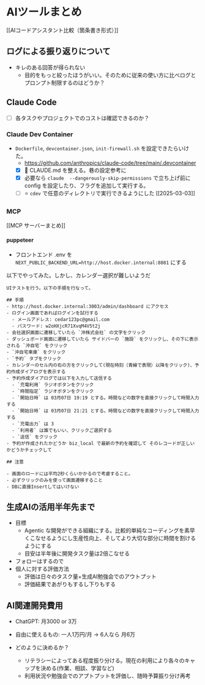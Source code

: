 # AIツールまとめ

[[AIコードアシスタント比較（箇条書き形式）]]

## ログによる振り返りについて

- キレのある回答が得られない
  - 目的をもっと絞ったほうがいい。そのために従来の使い方に比べログとプロンプト制限するのはどうか？

## Claude Code

- [ ] 各タスクやプロジェクトでのコストは確認できるのか？

### Claude Dev Container

- `Dockerfile`, `devcontainer.json`, `init-firewall.sh` を設定できたらいけた。
  - https://github.com/anthropics/claude-code/tree/main/.devcontainer
  - [x] 🔶 CLAUDE.md を整える。巷の設定参考に
  - [x] 必要なら `claude  --dangerously-skip-permissions` で立ち上げ前に config を設定したり、フラグを追加して実行する。
  - [ ] ⭐️ `cdev` で任意のディレクトリで実行できるようにした [[2025-03-03]]

### MCP

[[MCP サーバーまとめ]]

#### puppeteer

- フロントエンド .env を `NEXT_PUBLIC_BACKEND_URL=http://host.docker.internal:8081` にする

以下でやってみた。しかし、カレンダー選択が難しいようだ

```
UIテストを行う。以下の手順を行なって。

## 手順
- http://host.docker.internal:3003/admin/dashboard にアクセス
- ログイン画面であればログインを試行する
  - メールアドレス: cedar123pc@gmail.com
  - パスワード: w2oHXjcR71XvqM4V5t2j
- 会社選択画面に遷移していたら `沖株式会社` の文字をクリック
- ダッシュボード画面に遷移していたら サイドバーの `施設` をクリックし、その下に表示される `沖自宅` をクリック
- `沖自宅車庫` をクリック
- `予約` タブをクリック
- カレンダーのセル内の右の方をクリックして(現在時刻（青線で表現）以降をクリック)、予約作成ダイアログを表示する
- 予約作成ダイアログでは以下を入力して送信する
  - `充電利用` ラジオボタンをクリック
  - `時間指定` ラジオボタンをクリック
  - `開始日時` は 03月07日 19:19 とする。時間などの数字を直接クリックして時間入力する
  - `開始日時` は 03月07日 21:21 とする。時間などの数字を直接クリックして時間入力する
  - `充電出力` は 3
  - `利用者` は誰でもいい、クリックご選択する
  - `送信` をクリック
- 予約が作成されたかどうか biz_local で最新の予約を確認して そのレコードが正しいかどうかチェックして

## 注意

- 画面のロードには平均2秒くらいかかるので考慮すること。
- 必ずクリックのみを使って画面遷移すること
- DBに直接Insertしてはいけない

```

## 生成AIの活用半年先まで

- 目標
  - Agentic な開発ができる組織にする。比較的単純なコーディングを素早くこなせるようにし生産性向上、そしてより大切な部分に時間を割けるようにする
  - 目安は半年後に開発タスク量は2倍こなせる
- フォローはするので
- 個人に対する評価方法
  - 評価は日々のタスク量+生成AI勉強会でのアウトプット
  - 評価結果であがりもするし下りもする

## AI関連開発費用

- ChatGPT: 月3000 or 3万
- 自由に使えるもの: 一人1万円/月 -> 6人なら 月6万

- どのように決めるか？
  - リテラシーによってある程度振り分ける。現在の利用により各々のキャップを決める(作業、相談、学習など)
  - 利用状況や勉強会でのアプトプットを評価し、随時予算振り分け再考
